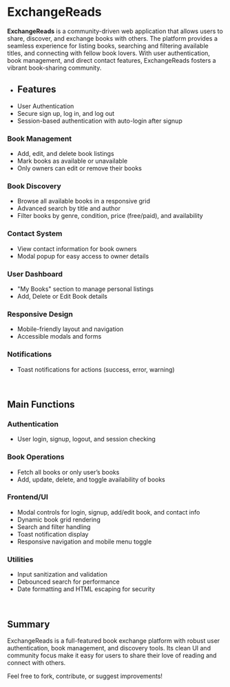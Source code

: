 # ExchangeReads
**ExchangeReads** is a community-driven web application that allows users to share, discover, and exchange books with others. The platform provides a seamless experience for listing books, searching and filtering available titles, and connecting with fellow book lovers. With user authentication, book management, and direct contact features, ExchangeReads fosters a vibrant book-sharing community.
<br> 

* ## Features
- User Authentication
- Secure sign up, log in, and log out
- Session-based authentication with auto-login after signup

### Book Management

- Add, edit, and delete book listings
- Mark books as available or unavailable
- Only owners can edit or remove their books

### Book Discovery

- Browse all available books in a responsive grid
- Advanced search by title and author
- Filter books by genre, condition, price (free/paid), and availability

### Contact System

- View contact information for book owners
- Modal popup for easy access to owner details

### User Dashboard

- "My Books" section to manage personal listings
- Add, Delete or Edit Book details

### Responsive Design

- Mobile-friendly layout and navigation
- Accessible modals and forms

### Notifications

- Toast notifications for actions (success, error, warning)
<br> 


## Main Functions
### Authentication

- User login, signup, logout, and session checking

### Book Operations

- Fetch all books or only user’s books
- Add, update, delete, and toggle availability of books

### Frontend/UI

- Modal controls for login, signup, add/edit book, and contact info
- Dynamic book grid rendering
- Search and filter handling
- Toast notification display
- Responsive navigation and mobile menu toggle

### Utilities

- Input sanitization and validation
- Debounced search for performance
- Date formatting and HTML escaping for security
<br> 


## Summary
ExchangeReads is a full-featured book exchange platform with robust user authentication, book management, and discovery tools. Its clean UI and community focus make it easy for users to share their love of reading and connect with others.

Feel free to fork, contribute, or suggest improvements!
